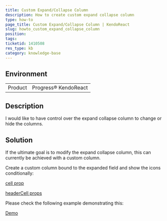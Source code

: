 ```yaml
---
title: Custom Expand/Collapse Column
description: How to create custom expand collapse column
type: how-to
page_title: Custom Expand/Collapse Column | KendoReact
slug: howto_custom_expand_collapse_column
position:
tags:
ticketid: 1410508
res_type: kb
category: knowledge-base
---
```


## Environment
<table>
    <tbody>
	    <tr>
	    	<td>Product</td>
	    	<td>Progress® KendoReact</td>
	    </tr>
    </tbody>
</table>


## Description
I would like to have control over the expand collapse column to change or hide the columns.

## Solution
If the ultimate goal is to modify the expand collapse column, this can currently be achieved with a custom column.

Create a custom column bound to the expanded field and show the icons conditionally:

[cell prop](https://www.telerik.com/kendo-react-ui/components/grid/api/GridColumnProps/#toc-cell)

[headerCell props](https://www.telerik.com/kendo-react-ui/components/grid/api/GridColumnProps/#toc-headercell)

Please check the following example demonstrating this:

[Demo](https://stackblitz.com/edit/react-abh1id-pwtfuf?file=app/main.jsx)
